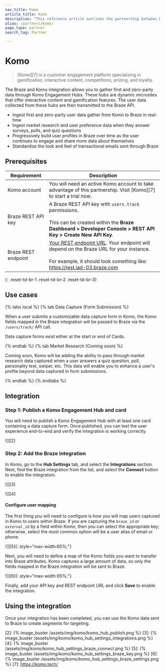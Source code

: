 ```yaml
---
nav_title: Komo
article_title: Komo
description: "This reference article outlines the partnership between Braze and Komo, a customer engagement platform specializing in gamification, interactive content, competitions, prizing, and loyalty. Through this integration, first and zero-party data captured in Komo can be published to Braze."
alias: /partners/komo/
page_type: partner
search_tag: Partner

---
```


# Komo

> [Komo][7] is a customer engagement platform specializing in gamification, interactive content, competitions, prizing, and loyalty.

The Braze and Komo integration allows you to gather first and zero-party data through Komo Engagement Hubs. These hubs are dynamic microsites that offer interactive content and gamification features. The user data collected from these hubs are then transmitted to the Braze API.

- Ingest first and zero-party user data gather from Komo to Braze in real-time
- Ingest market research and user preference data when they answer surveys, polls, and quiz questions
- Progressively build user profiles in Braze over time as the user continues to engage and share more data about themselves
- Standardize the look and feel of transactional emails sent through Braze

## Prerequisites

| Requirement | Description |
| ----------- | ----------- |
| Komo account | You will need an active Komo account to take advantage of this partnership. Visit [Komo][7] to start a trial now. |
| Braze REST API key | A Braze REST API key with `users.track` permissions. <br><br> This can be created within the **Braze Dashboard > Developer Console > REST API Key > Create New API Key**. |
| Braze REST endpoint | [Your REST endpoint URL][1]. Your endpoint will depend on the Braze URL for your instance.<br><br>For example, it should look something like: https://rest.iad-03.braze.com |
{: .reset-td-br-1 .reset-td-br-2 .reset-td-br-3}

## Use cases

{% tabs local %}
{% tab Data Capture (Form Submission) %}

When a user submits a customizable data capture form in Komo, the Komo fields mapped in the Braze integration will be passed to Braze via the `/users/track/` API call.

Data capture forms exist either at the start or end of Cards.

{% endtab %}
{% tab Market Research (Coming soon) %}

Coming soon, Komo will be adding the ability to pass through market research data captured when a user answers a quiz question, poll, personality test, swiper, etc. This data will enable you to enhance a user's profile beyond data captured in form submissions.

{% endtab %}
{% endtabs %}

## Integration

### Step 1: Publish a Komo Engagement Hub and card

You will need to publish a Komo Engagement Hub with at least one card containing a data capture form. Once published, you can test the user experience end-to-end and verify the integration is working correctly.

![][2]

### Step 2: Add the Braze integration

In Komo, go to the **Hub Settings** tab, and select the **Integrations** section. Next, find the Braze integration from the list, and select the **Connect** button to enable the integration.

![][3]

![][4]

#### Configure user mapping

The first thing you will need to configure is how you will map users captured in Komo to users within Braze. If you are capturing the `braze_id` or `external_id` by a field within Komo, then you can select the appropriate key; otherwise, select the most common option will be a user alias of email or phone.

![][5]{: style="max-width:65%;"}

Next, you will need to define a map of the Komo fields you want to transfer into Braze attributes. Komo captures a large amount of data, so only the fields mapped in the Braze integration will be sent to Braze.

![][6]{: style="max-width:65%;"}

Finally, add your API key and REST endpoint URL and click **Save** to enable the integration.

## Using the integration

Once your integration has been completed, you can use the Komo data sent to Braze to create segments for targeting.

[1]: {{site.baseurl}}/developer_guide/rest_api/basics/#endpoints
[2]: {% image_buster /assets/img/komo/komo_hub_publish.png %}
[3]: {% image_buster /assets/img/komo/komo_hub_settings_integrations.png %}
[4]: {% image_buster /assets/img/komo/komo_hub_settings_braze_connect.png %}
[5]: {% image_buster /assets/img/komo/komo_hub_settings_braze_key.png %}
[6]: {% image_buster /assets/img/komo/komo_hub_settings_braze_settings.png %}
[7]: https://komo.tech/